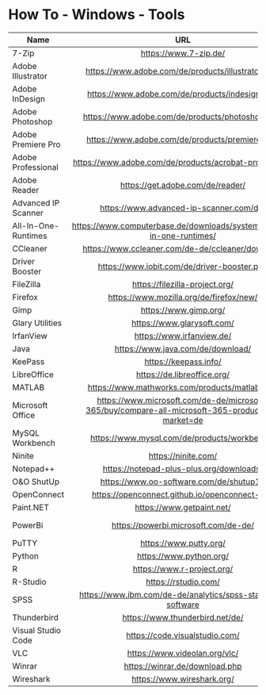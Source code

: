 # How To - Windows - Tools

| Name | URL | Purpose |
|------|:--------:|:---:|
| 7-Zip  | https://www.7-zip.de/  | Compression  |
| Adobe Illustrator  | https://www.adobe.com/de/products/illustrator.html | Vektor |
| Adobe InDesign  | https://www.adobe.com/de/products/indesign.html | Layouting |
| Adobe Photoshop  | https://www.adobe.com/de/products/photoshop.html | Pixel |
| Adobe Premiere Pro  | https://www.adobe.com/de/products/premiere.html | Video |
| Adobe Professional  | https://www.adobe.com/de/products/acrobat-pro-cc.html | PDF |
| Adobe Reader  | https://get.adobe.com/de/reader/  | PDF |
| Advanced IP Scanner  | https://www.advanced-ip-scanner.com/de/  | Network |
| All-In-One-Runtimes  | https://www.computerbase.de/downloads/systemtools/all-in-one-runtimes/  | Runtime  |
| CCleaner  | https://www.ccleaner.com/de-de/ccleaner/download  | Tweaking  |
| Driver Booster  | https://www.iobit.com/de/driver-booster.php  | Driver |
| FileZilla  | https://filezilla-project.org/  | FTP  |
| Firefox  | https://www.mozilla.org/de/firefox/new/  | Browser  |
| Gimp  | https://www.gimp.org/  | Pixel |
| Glary Utilities  | https://www.glarysoft.com/  | Tweaking  |
| IrfanView  | https://www.irfanview.de/  | Viewer |
| Java  | https://www.java.com/de/download/  | Runtime  |
| KeePass  | https://keepass.info/  | Passwords |
| LibreOffice  | https://de.libreoffice.org/  | Office  |
| MATLAB  | https://www.mathworks.com/products/matlab.html | Statistics |
| Microsoft Office  | https://www.microsoft.com/de-de/microsoft-365/buy/compare-all-microsoft-365-products-b?market=de | Office  |
| MySQL Workbench  | https://www.mysql.com/de/products/workbench/  | Database |
| Ninite  | https://ninite.com/  | Updater  |
| Notepad++  | https://notepad-plus-plus.org/downloads/  | Editor  |
| O&O ShutUp | https://www.oo-software.com/de/shutup10 | Tweaking  |
| OpenConnect | https://openconnect.github.io/openconnect-gui/ | VPN |
| Paint.NET  | https://www.getpaint.net/  | Pixel |
| PowerBi  | https://powerbi.microsoft.com/de-de/  | Data Visualization |
| PuTTY  | https://www.putty.org/  | SSH  |
| Python  | https://www.python.org/  | Runtime  |
| R  | https://www.r-project.org/  | Runtime  |
| R-Studio  | https://rstudio.com/  | Editor  |
| SPSS  | https://www.ibm.com/de-de/analytics/spss-statistics-software | Statistics |
| Thunderbird  | https://www.thunderbird.net/de/  | E-Mail  |
| Visual Studio Code | https://code.visualstudio.com/ | Editor  |
| VLC  | https://www.videolan.org/vlc/  | Video |
| Winrar | https://winrar.de/download.php | Compression  |
| Wireshark  | https://www.wireshark.org/  | Network |
